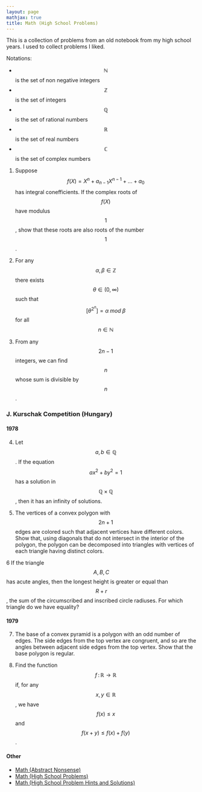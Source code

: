 ```yaml
---
layout: page
mathjax: true
title: Math (High School Problems)
---
```


This is a collection of problems from an old notebook from my high school years. I used to collect problems I liked.

Notations:
- $$\mathbb{N}$$ is the set of non negative integers
- $$\mathbb{Z}$$ is the set of integers
- $$\mathbb{Q}$$ is the set of rational numbers
- $$\mathbb{R}$$ is the set of real numbers
- $$\mathbb{C}$$ is the set of complex numbers


1. Suppose $$f(X) = X^n + a_{n-1}X^{n-1} + ... + a_0$$ has integral conefficients. If the complex roots of $$f(X)$$ have modulus $$1$$, show that these roots are also roots of the number $$1$$.

2. For any $$\alpha, \beta \in \mathbb{Z}$$ there exists $$\theta \in (0, \infty)$$ such that $$[\theta^{2^n}] = \alpha \; mod \; \beta$$ for all $$n \in \mathbb{N}$$

3. From any $$2n-1$$ integers, we can find $$n$$ whose sum is divisible by $$n$$.

### J. Kurschak Competition (Hungary)
#### 1978

4. Let $$a, b \in \mathbb{Q}$$. If the equation $$ax^2 + by^2 = 1$$ has a solution in $$\mathbb{Q} \times \mathbb{Q}$$, then it has an infinity of solutions.

5. The vertices of a convex polygon with $$2n+1$$ edges are colored such that adjacent vertices have different colors. Show that, using diagonals that do not intersect in the interior of the polygon, the polygon can be decomposed into triangles with vertices of each triangle having distinct colors. 

6 If the triangle $$A, B, C$$ has acute angles, then the longest height is greater or equal than $$R + r$$, the sum of the circumscribed and inscribed circle radiuses. For which triangle do we have equality?

#### 1979

7. The base of a convex pyramid is a polygon with an odd number of edges. The side edges from the top vertex are congruent, and so are the angles between adjacent side edges from the top vertex. Show that the base polygon is regular.

8. Find the function $$f \, : \, \mathbb{R} \rightarrow \mathbb{R}$$ if, for any $$x, y \in \mathbb{R}$$, we have $$f(x) \le x$$ and $$f(x+y) \le f(x) + f(y)$$.


#### Other
* [Math (Abstract Nonsense)](math/abstract_nonsense.md)
* [Math (High School Problems)](math/high_school.md)
* [Math (High School Problem Hints and Solutions)](math/high_school_solutions.md)
